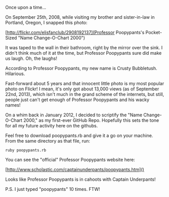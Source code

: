 Once upon a time...

On September 25th, 2008, while visiting my brother and sister-in-law in Portland, Oregon, I snapped this photo:

[http://flickr.com/elisfanclub/2908192137](Professor Poopypants's Pocket-Sized "Name Change-O-Chart 2000")

It was taped to the wall in their bathroom, right by the mirror over the sink. I didn't think much of it at the time, but Professor Poopypants sure did make us laugh. Oh, the laughs!

According to Professor Poopypants, my new name is Crusty Bubbletush. Hilarious.

Fast-forward about 5 years and that innocent little photo is my most popular photo on Flickr! I mean, it's only got about 13,000 views (as of September 22nd, 2013), which isn't much in the grand scheme of the internets, but still, people just can't get enough of Professor Poopypants and his wacky names!

On a whim back in January 2012, I decided to scriptify the "Name Change-O-Chart 2000," as my first-ever GitHub Repo. Hopefully this sets the tone for all my future activity here on the githubs.

Feel free to download poopypants.rb and give it a go on your machine. From the same directory as that file, run:

    ruby poopypants.rb

You can see the "official" Professor Poopypants website here:

[http://www.scholastic.com/captainunderpants/poopypants.htm]()

Looks like Professor Poopypants is in cahoots with Captain Underpants!

P.S. I just typed "poopypants" 10 times. FTW!
